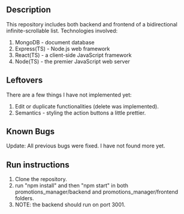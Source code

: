## Description
This repository includes both backend and frontend of a bidirectional infinite-scrollable list. 
Technologies involved:
1. MongoDB - document database
2. Express(TS) - Node.js web framework
3. React(TS) - a client-side JavaScript framework
4. Node(TS) - the premier JavaScript web server

## Leftovers
There are a few things I have not implemented yet:
1. Edit or duplicate functionalities (delete was implemented).
2. Semantics - styling the action buttons a little prettier.

## Known Bugs
Update: All previous bugs were fixed. I have not found more yet.

## Run instructions
1. Clone the repository.
2. run "npm install" and then "npm start" in both promotions_manager/backend and promotions_manager/frontend folders.
3. NOTE: the backend should run on port 3001.
